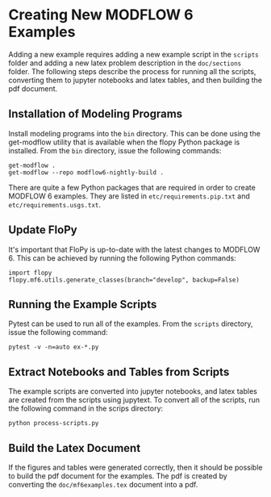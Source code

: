 # Creating New MODFLOW 6 Examples

Adding a new example requires adding a new example script in the `scripts` folder and adding a new latex problem description in the `doc/sections` folder.  The following steps describe the process for running all the scripts, converting them to jupyter notebooks and latex tables, and then building the pdf document.

## Installation of Modeling Programs

Install modeling programs into the `bin` directory.  This can be done using the get-modflow utility that is available when the flopy Python package is installed.  From the `bin` directory, issue the following commands:

```commandline
get-modflow .
get-modflow --repo modflow6-nightly-build .
```

There are quite a few Python packages that are required in order to create MODFLOW 6 examples.  They are listed in `etc/requirements.pip.txt` and `etc/requirements.usgs.txt`.

## Update FloPy

It's important that FloPy is up-to-date with the latest changes to MODFLOW 6.  This can be achieved by running the following Python commands:

```commandline
import flopy
flopy.mf6.utils.generate_classes(branch="develop", backup=False)
```

## Running the Example Scripts

Pytest can be used to run all of the examples.  From the `scripts` directory, issue the following command:

```commandline
pytest -v -n=auto ex-*.py 
```

## Extract Notebooks and Tables from Scripts

The example scripts are converted into jupyter notebooks, and latex tables are created from the scripts using jupytext.  To convert all of the scripts, run the following command in the scrips directory:

```commandline
python process-scripts.py
```

## Build the Latex Document

If the figures and tables were generated correctly, then it should be possible to build the pdf document for the examples.  The pdf is created by converting the `doc/mf6examples.tex` document into a pdf.